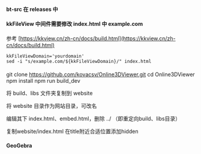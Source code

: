 #### bt-src 在 releases 中

#### kkFileView 中间件需要修改 index.html 中 example.com
参考 [https://kkview.cn/zh-cn/docs/build.html](https://kkview.cn/zh-cn/docs/build.html)
```
kkFileViewDomain='yourdomain'
sed -i "s/example.com/${kkFileViewDomain}/" index.html
```

#### 

git clone https://github.com/kovacsv/Online3DViewer.git
cd Online3DViewer
npm install
npm run build_dev

将 build、libs 文件夹复制到 website

将 website 目录作为网站目录，可改名

编辑其下 index.html、embed.html，删除 ../ （即重定向build、libs目录）

复制website/index.html
在title附近合适位置添加hidden


#### GeoGebra
